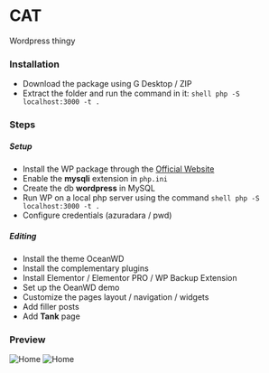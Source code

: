 # CAT

Wordpress thingy

### Installation

- Download the package using G Desktop / ZIP
- Extract the folder and run the command in it:
```shell php -S localhost:3000 -t .```

### Steps
##### Setup
- Install the WP package through the [Official Website](https://wordpress.org/)
- Enable the **mysqli** extension in `php.ini`
- Create the db **wordpress** in MySQL
- Run WP on a local php server using the command ```shell php -S localhost:3000 -t .```
- Configure credentials (azuradara / pwd)

##### Editing
- Install the theme OceanWD
- Install the complementary plugins
- Install Elementor / Elementor PRO / WP Backup Extension
- Set up the OeanWD demo
- Customize the pages layout / navigation / widgets
- Add filler posts
- Add **Tank** page

### Preview

![Home](./assets/Home.jpeg)
![Home](./assets/About.jpeg)

